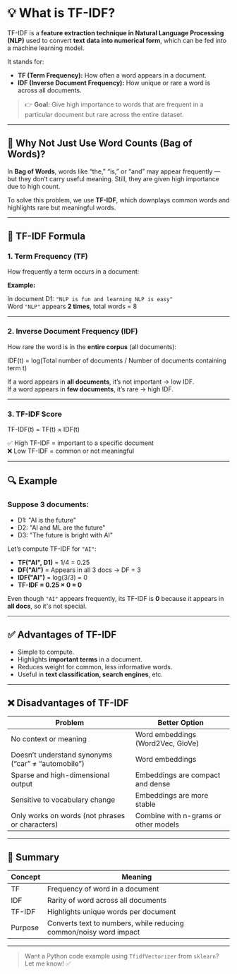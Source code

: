 # 💡 What is TF-IDF?

TF-IDF is a **feature extraction technique in Natural Language Processing (NLP)** used to convert **text data into numerical form**, which can be fed into a machine learning model.

It stands for:

- **TF (Term Frequency):** How often a word appears in a document.
- **IDF (Inverse Document Frequency):** How unique or rare a word is across all documents.

> 👉 **Goal:** Give high importance to words that are frequent in a particular document but rare across the entire dataset.

---

## 📘 Why Not Just Use Word Counts (Bag of Words)?

In **Bag of Words**, words like “the,” “is,” or “and” may appear frequently — but they don’t carry useful meaning. Still, they are given high importance due to high count.

To solve this problem, we use **TF-IDF**, which downplays common words and highlights rare but meaningful words.

---

## 🧮 TF-IDF Formula

### 1. **Term Frequency (TF)**

How frequently a term occurs in a document:


**Example:**

In document D1: `"NLP is fun and learning NLP is easy"`  
Word `"NLP"` appears **2 times**, total words = 8


---

### 2. **Inverse Document Frequency (IDF)**

How rare the word is in the **entire corpus** (all documents):

IDF(t) = log(Total number of documents / Number of documents containing term t)


If a word appears in **all documents**, it’s not important → low IDF.  
If a word appears in **few documents**, it’s rare → high IDF.

---

### 3. **TF-IDF Score**

TF-IDF(t) = TF(t) × IDF(t)


✅ High TF-IDF = important to a specific document  
❌ Low TF-IDF = common or not meaningful

---

## 🔍 Example

### Suppose 3 documents:

- D1: "AI is the future"
- D2: "AI and ML are the future"
- D3: "The future is bright with AI"

Let’s compute TF-IDF for `"AI"`:

- **TF("AI", D1)** = 1/4 = 0.25  
- **DF("AI")** = Appears in all 3 docs → DF = 3  
- **IDF("AI")** = log(3/3) = 0  
- **TF-IDF = 0.25 × 0 = 0**

Even though `"AI"` appears frequently, its TF-IDF is **0** because it appears in **all docs**, so it's not special.

---

## ✅ Advantages of TF-IDF

- Simple to compute.
- Highlights **important terms** in a document.
- Reduces weight for common, less informative words.
- Useful in **text classification, search engines**, etc.

---

## ❌ Disadvantages of TF-IDF

| Problem                                                    | Better Option                         |
|------------------------------------------------------------|----------------------------------------|
| No context or meaning                                      | Word embeddings (Word2Vec, GloVe)      |
| Doesn’t understand synonyms (“car” ≠ “automobile”)         | Word embeddings                        |
| Sparse and high-dimensional output                         | Embeddings are compact and dense       |
| Sensitive to vocabulary change                             | Embeddings are more stable             |
| Only works on words (not phrases or characters)            | Combine with n-grams or other models   |

---

## 🧠 Summary

| Concept   | Meaning                                                               |
|-----------|-----------------------------------------------------------------------|
| TF        | Frequency of word in a document                                       |
| IDF       | Rarity of word across all documents                                   |
| TF-IDF    | Highlights unique words per document                                  |
| Purpose   | Converts text to numbers, while reducing common/noisy word impact     |

---

> Want a Python code example using `TfidfVectorizer` from `sklearn`? Let me know! ✅